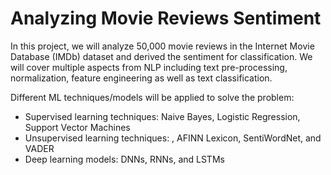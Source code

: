 # Analyzing Movie Reviews Sentiment
 In this project, we will analyze 50,000 movie reviews in the Internet Movie Database (IMDb) dataset and derived the sentiment for classification. We will cover multiple aspects from NLP including text pre-processing, normalization, feature engineering as well as text classification.

Different ML techniques/models will be applied to solve the problem:
- Supervised learning techniques: Naive Bayes, Logistic Regression, Support Vector Machines 
- Unsupervised learning techniques: , AFINN Lexicon, SentiWordNet, and VADER
- Deep learning models: DNNs, RNNs, and LSTMs
